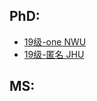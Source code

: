 ## PhD:

- [19级-one NWU](grad-application/architecture-environment/[US]-19-one.md)
- [19级-匿名 JHU](grad-application/architecture-environment/[US]-19-anonymous.md)

## MS:





